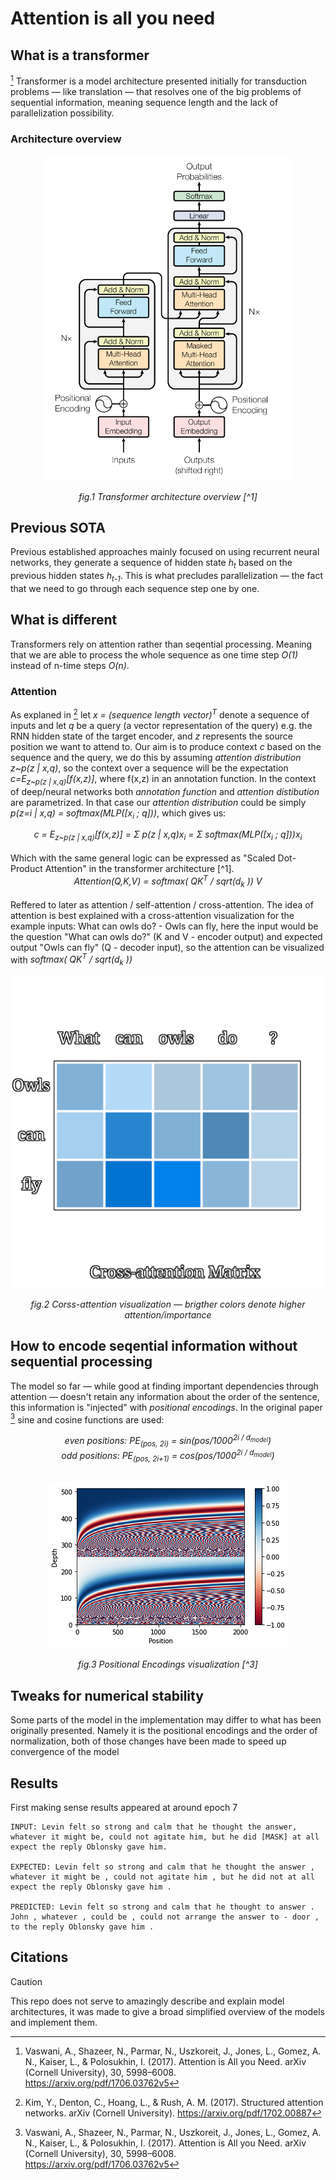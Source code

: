 # Attention is all you need

## What is a transformer
[^1] Transformer is a model architecture presented initially for transduction problems — like translation — that resolves one of the big problems of sequential information, meaning sequence length and the lack of parallelization possibility.

### Architecture overview

<p align="center">
  <img src="./img/transformerarch.png" alt="transformer-architecture" width="400"/>
</p>

<div align='center'>
<em>fig.1 Transformer architecture overview [^1]</em>
</div>

## Previous SOTA
Previous established approaches mainly focused on using recurrent neural networks, they generate a sequence of hidden state _h<sub>t</sub>_ based on the previous hidden states _h<sub>t-1</sub>_. This is what precludes parallelization — the fact that we need to go through each sequence step one by one.

## What is different
Transformers rely on attention rather than seqential processing. Meaning that we are able to process the whole sequence as one time step _O(1)_ instead of n-time steps _O(n)_.

### Attention
As explaned in [^2] let _x = (sequence length vector)<sup>T</sup>_ denote a sequence of inputs and let _q_ be a query (a vector representation of the query) e.g. the RNN hidden state of the target encoder, and _z_ represents the source position we want to attend to. Our aim is to produce context _c_ based on the sequence and the query, we do this by assuming _attention distribution_ _z~p(z | x,q)_, so the context over a sequence will be the expectation _c=E<sub>z~p(z | x,q)</sub>[f(x,z)]_, where f(x,z) in an annotation function. In the context of deep/neural networks both _annotation function_ and _attention distibution_ are parametrized. In that case our _attention distribution_ could be simply _p(z=i | x,q) = softmax(MLP([x<sub>i</sub> ; q]))_, which gives us:
<div align='center'>
<em>c = E<sub>z~p(z | x,q)</sub>[f(x,z)] = Σ p(z | x,q)x<sub>i</sub> = Σ softmax(MLP([x<sub>i</sub> ; q]))x<sub>i</sub></em>
</div>
</br>
Which with the same general logic can be expressed as "Scaled Dot-Product Attention" in the transformer architecture [^1].

</br>
<div align='center'>
<em>Attention(Q,K,V) = softmax( QK<sup>T</sup> / sqrt(d<sub>k</sub> )) V</em>
</div>
</br>
Reffered to later as attention / self-attention / cross-attention. The idea of attention is best explained with a cross-attention visualization for the example inputs: What can owls do? - Owls can fly, here the input would be the question "What can owls do?" (K and V - encoder output) and expected output "Owls can fly" (Q - decoder input), so the attention can be visualized with <em>softmax( QK<sup>T</sup> / sqrt(d<sub>k</sub> ))</em>

<p align="center">
  <img src="./img/corssattentionmatrix.png" alt="cross-attention-matrix" width="500"/>
</p>

<div align='center'>
<em>fig.2 Corss-attention visualization — brigther colors denote higher attention/importance</em>
</div>

## How to encode seqential information without sequential processing
The model so far — while good at finding important dependencies through attention — doesn't retain any information about the order of the sentence, this information is "injected" with _positional encodings_. In the original paper [^1] sine and cosine functions are used:
<div align='center'>
<em>even positions: PE<sub>(pos, 2i)</sub> = sin(pos/1000<sup>2i / d<sub>model</sub></sup>)</em>
</br>
<em>odd positions: PE<sub>(pos, 2i+1)</sub> = cos(pos/1000<sup>2i / d<sub>model</sub></sup>)</em>
</div>
</br>

<p align="center">
  <img src="./img/posemb.png" alt="positional-encodings"/>
</p>

<div align='center'>
<em>fig.3 Positional Encodings visualization [^3]</em>
</div>

## Tweaks for numerical stability
Some parts of the model in the implementation may differ to what has been originally presented. Namely it is the positional encodings and the order of normalization, both of those changes have been made to speed up convergence of the model

## Results
First making sense results appeared at around epoch 7
```
INPUT: Levin felt so strong and calm that he thought the answer, whatever it might be, could not agitate him, but he did [MASK] at all expect the reply Oblonsky gave him.    

EXPECTED: Levin felt so strong and calm that he thought the answer , whatever it might be , could not agitate him , but he did not at all expect the reply Oblonsky gave him .   
                                                   
PREDICTED: Levin felt so strong and calm that he thought to answer . John , whatever , could be , could not arrange the answer to - door , to the reply Oblonsky gave him .    
```

## Citations


[^1]: Vaswani, A., Shazeer, N., Parmar, N., Uszkoreit, J., Jones, L., Gomez, A. N., Kaiser, L., & Polosukhin, I. (2017). Attention is All you Need. arXiv (Cornell University), 30, 5998–6008. https://arxiv.org/pdf/1706.03762v5


[^2]: Kim, Y., Denton, C., Hoang, L., & Rush, A. M. (2017). Structured attention networks. arXiv (Cornell University). https://arxiv.org/pdf/1702.00887


[^3]: https://dongkwan-kim.github.io/blogs/a-short-history-of-positional-encoding/


> [!CAUTION]
> This repo does not serve to amazingly describe and explain model architectures, it was made to give a broad simplified overview of the models and implement them.